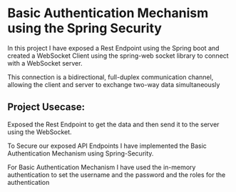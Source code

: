 <h1>Basic Authentication Mechanism using the Spring Security</h1>
<p>In this project I have exposed a Rest Endpoint using the Spring boot and created a WebSocket Client using the spring-web socket library to connect with a WebSocket server. 
<p></p> This connection is a bidirectional, full-duplex communication channel, allowing the client and server to exchange two-way data simultaneously</p>

<h2>Project Usecase:</h2>
<p>Exposed the Rest Endpoint to get the data and then send it to the server using the WebSocket.</p>
<p>To Secure our exposed API Endpoints I have implemented the Basic Authentication Mechanism using Spring-Security.</p>
<p>For Basic Authentication Mechanism I have used the in-memory authentication to set the username and the password and the roles for the authentication</p>
